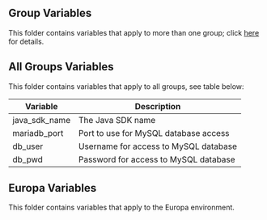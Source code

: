 ## Group Variables

This folder contains variables that apply to more than one group; click [here](http://docs.ansible.com/ansible/intro_inventory.html#group-variables) for details.


## All Groups Variables

This folder contains variables that apply to all groups, see table below:

| Variable | Description |
|--------|--------|
| java_sdk_name | The Java SDK name |
| mariadb_port | Port to use for MySQL database access |
| db_user | Username for access to MySQL database |
| db_pwd | Password for access to MySQL database |

## Europa Variables

This folder contains variables that apply to the Europa environment.